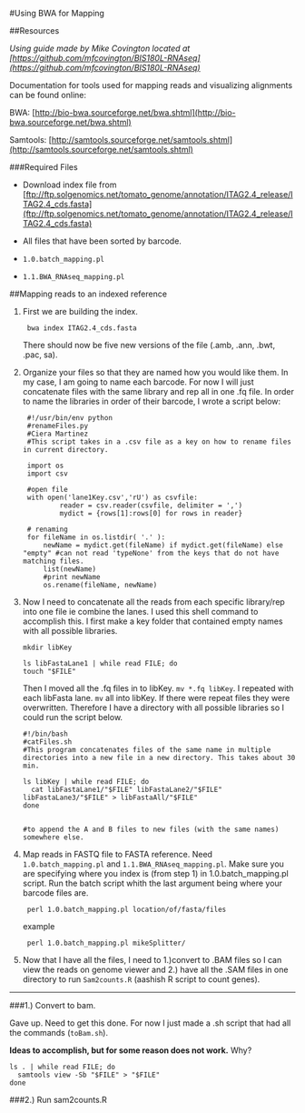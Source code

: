 #Using BWA for Mapping

##Resources

*Using guide made by Mike Covington located at [https://github.com/mfcovington/BIS180L-RNAseq](https://github.com/mfcovington/BIS180L-RNAseq)*

Documentation for tools used for mapping reads and visualizing alignments can be found online:

BWA: [http://bio-bwa.sourceforge.net/bwa.shtml](http://bio-bwa.sourceforge.net/bwa.shtml)

Samtools: [http://samtools.sourceforge.net/samtools.shtml](http://samtools.sourceforge.net/samtools.shtml)

###Required Files

- Download index file from [ftp://ftp.solgenomics.net/tomato_genome/annotation/ITAG2.4_release/ITAG2.4_cds.fasta](ftp://ftp.solgenomics.net/tomato_genome/annotation/ITAG2.4_release/ITAG2.4_cds.fasta)

- All files that have been sorted by barcode.
- `1.0.batch_mapping.pl`
- `1.1.BWA_RNAseq_mapping.pl`


##Mapping reads to an indexed reference

1. First we are building the index.  

        bwa index ITAG2.4_cds.fasta 

    There should now be five new versions of the file (.amb, .ann, .bwt, .pac, sa). 

2. Organize your files so that they are named how you would like them.  In my case, I am going to name each barcode.    For now I will just concatenate files with the same library and rep all in one .fq file.  In order to name the libraries in order of their barcode, I wrote a script below:

        #!/usr/bin/env python
        #renameFiles.py
        #Ciera Martinez 
        #This script takes in a .csv file as a key on how to rename files in current directory.  

        import os
        import csv

        #open file
        with open('lane1Key.csv','rU') as csvfile:
                reader = csv.reader(csvfile, delimiter = ',')
                mydict = {rows[1]:rows[0] for rows in reader}

        # renaming
        for fileName in os.listdir( '.' ):
            newName = mydict.get(fileName) if mydict.get(fileName) else "empty" #can not read 'typeNone' from the keys that do not have matching files.
            list(newName)
            #print newName
            os.rename(fileName, newName)

4.  Now I need to concatenate all the reads from each specific library/rep into one file ie combine the lanes. I used this shell command to accomplish this.  I first make a key folder that contained empty names with all possible libraries.  

        mkdir libKey

        ls libFastaLane1 | while read FILE; do 
        touch "$FILE" 

    Then I moved all the .fq files in to libKey. `mv *.fq libKey`.  I repeated with each libFasta lane. `mv` all into libKey.  If there were repeat files they were overwritten.  Therefore I have a directory with all possible libraries so I could run the script below.

        #!/bin/bash
        #catFiles.sh
        #This program concatenates files of the same name in multiple directories into a new file in a new directory. This takes about 30 min. 

        ls libKey | while read FILE; do
          cat libFastaLane1/"$FILE" libFastaLane2/"$FILE" libFastaLane3/"$FILE" > libFastaAll/"$FILE"
        done


        #to append the A and B files to new files (with the same names) somewhere else.


3. Map reads in FASTQ file to FASTA reference.  Need `1.0.batch_mapping.pl` and `1.1.BWA_RNAseq_mapping.pl`.  Make sure you are specifying where you index is (from step 1) in 1.0.batch_mapping.pl script. Run the batch script whith the last argument being where your barcode files are.   

        perl 1.0.batch_mapping.pl location/of/fasta/files
    
    example

        perl 1.0.batch_mapping.pl mikeSplitter/

4. Now that I have all the files, I need to 1.)convert to .BAM files so I can view the reads on  genome viewer and 2.) have all the .SAM files in one directory to run `Sam2counts.R` (aashish R script to count genes). 

<hr/>

###1.) Convert to bam.  

Gave up.  Need to get this done.  For now I just made a .sh script that had all the commands (`toBam.sh`).

**Ideas to accomplish, but for some reason does not work.** Why? 
    
    ls . | while read FILE; do
      samtools view -Sb "$FILE" > "$FILE"
    done

###2.) Run sam2counts.R 






    



